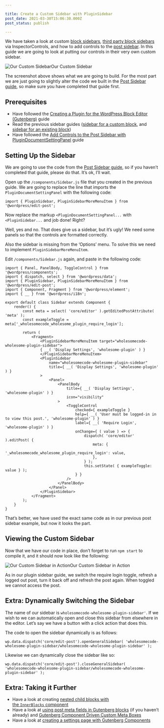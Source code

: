 ```yaml
---

title: Create a Custom Sidebar with PluginSidebar
post_date: 2021-03-30T15:06:30.000Z
post_status: publish

---
```


We have taken a look at custom [block sidebars](https://wholesomecode.ltd/guides/sidebar-control-wordpress-block-inspectorcontrols/), [third party block sidebars](https://wholesomecode.ltd/guides/block-sidebar-filters-higher-order-components/) via InspectorControls, and how to add controls to the [post sidebar](https://wholesomecode.ltd/guides/controls-post-sidebar-plugindocumentsettingpanel/). In this guide we are going to look at putting our controls in their very own custom sidebar.

![Our Custom Sidebar](https://cdn.hashnode.com/res/hashnode/image/upload/v1639989585359/HH3mfVji9.png)Our Custom Sidebar

The screenshot above shows what we are going to build. For the most part we are just going to slightly alter the code we built in the [Post Sidebar guide](https://wholesomecode.ltd/guides/controls-post-sidebar-plugindocumentsettingpanel/), so make sure you have completed that guide first.

Prerequisites
------------------

*   Have followed the [Creating a Plugin for the WordPress Block Editor (Gutenberg)](https://wholesomecode.ltd/guides/creating-plugin-wordpress-gutenberg/) guide
*   Read the previous sidebar guides ([sidebar for a custom block](https://wholesomecode.ltd/guides/sidebar-control-wordpress-block-inspectorcontrols/), and [sidebar for an existing block](https://wholesomecode.ltd/guides/block-sidebar-filters-higher-order-components/))
*   Have followed the [Add Controls to the Post Sidebar with PluginDocumentSettingPanel](https://wholesomecode.ltd/guides/controls-post-sidebar-plugindocumentsettingpanel/) guide

Setting Up the Sidebar
---------------------------

We are going to use the code from the [Post Sidebar guide](https://wholesomecode.ltd/guides/controls-post-sidebar-plugindocumentsettingpanel/), so if you haven’t completed that guide, please do that. It’s ok, I’ll wait.

Open up the `/components/Sidebar.js` file that you created in the previous guide. We are going to replace the line that imports the `PluginDocumentSettingPanel` with the following code:

```
import { PluginSidebar, PluginSidebarMoreMenuItem } from '@wordpress/edit-post';
```

Now replace the markup `<PluginDocumentSettingPanel...` with `<PluginSidebar...` and job done! Right?

Well, yes and no. That does give us a sidebar, but it’s ugly! We need some panels so that the controls are formatted correctly.

Also the sidebar is missing from the ‘Options’ menu. To solve this we need to implement `PluginSidebarMoreMenuItem`.

Edit `/components/Sidebar.js` again, and paste in the following code:

```
import { Panel, PanelBody, ToggleControl } from '@wordpress/components';
import { dispatch, select } from '@wordpress/data';
import { PluginSidebar, PluginSidebarMoreMenuItem } from '@wordpress/edit-post';
import { Component, Fragment } from '@wordpress/element';
import { __ } from '@wordpress/i18n';

export default class Sidebar extends Component {
    render() {
        const meta = select( 'core/editor' ).getEditedPostAttribute( 'meta' );
        const exampleToggle = meta['_wholesomecode_wholesome_plugin_require_login'];

        return (
            <Fragment>
                <PluginSidebarMoreMenuItem target="wholesomecode-wholesome-plugin-sidebar">
                { __( 'Display Settings', 'wholesome-plugin' ) }
				</PluginSidebarMoreMenuItem>
                <PluginSidebar
                    name="wholesomecode-wholesome-plugin-sidebar"
                    title={ __( 'Display Settings', 'wholesome-plugin' ) }
                >
                    <Panel>
                        <PanelBody
                            title={ __( 'Display Settings', 'wholesome-plugin' ) }
                            icon="visibility"
                        >
                            <ToggleControl
                                checked={ exampleToggle }
                                help={ __( 'User must be logged-in in to view this post.', 'wholesome-plugin' ) }
                                label={ __( 'Require Login', 'wholesome-plugin' ) }
                                onChange={ ( value ) => {
                                    dispatch( 'core/editor' ).editPost( {
                                        meta: {
                                            '_wholesomecode_wholesome_plugin_require_login': value,
                                        },
                                    } );
                                    this.setState( { exampleToggle: value } );
                                } }
                            />
                        </PanelBody>
                    </Panel>
                </PluginSidebar>
            </Fragment>
        );
    }
}
```

That’s better, we have used the exact same code as in our previous post sidebar example, but now it looks the part.

Viewing the Custom Sidebar
-------------------------------

Now that we have our code in place, don’t forget to run `npm start` to compile it, and it should now look like the following:

![Our Custom Sidebar in Action](https://cdn.hashnode.com/res/hashnode/image/upload/v1639989591149/-JD-58pwj.gif)Our Custom Sidebar in Action

As in our plugin sidebar guide, we switch the require login toggle, refresh a logged out post, turn it back off and refresh the post again. When toggled we cannot access the post.

Extra: Dynamically Switching the Sidebar
------------------------------------------

The name of our sidebar is `wholesomecode-wholesome-plugin-sidebar'`. If we wish to we can automatically open and close this sidebar from elsewhere in the editor. Let’s say we have a button with a click action that does this.

The code to open the sidebar dynamically is as follows:

```
wp.data.dispatch('core/edit-post').openGeneralSidebar( 'wholesomecode-wholesome-plugin-sidebar/wholesomecode-wholesome-plugin-sidebar' );
```

Likewise we can dynamically close the sidebar like so:

```
wp.data.dispatch('core/edit-post').closeGeneralSidebar( 'wholesomecode-wholesome-plugin-sidebar/wholesomecode-wholesome-plugin-sidebar' );
```

Extra: Taking it Further
--------------------------

*   Have a look at creating [nested child blocks with the `InnerBlocks` component](https://wholesomecode.ltd/guides/template-innerblocks-wordpress-gutenberg/)
*   Have a look at [using post meta fields in Gutenberg blocks](https://wholesomecode.ltd/guides/post-meta-fields-store-attributes-wordpress-gutenberg/) (if you haven’t already) and [Gutenberg Component Driven Custom Meta Boxes](https://wholesomecode.ltd/guides/custom-meta-boxes-wordpress-gutenberg/)
*   Have a look at [creating a settings page with Gutenberg Components](https://wholesomecode.ltd/guides/create-settings-page-wordpress-gutenberg-components/)